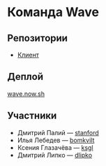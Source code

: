 # Команда Wave

## Репозитории

* [Клиент](https://github.com/frontend-park-mail-ru/2018_2_Wave)

## Деплой

[wave.now.sh](https://wave.now.sh)

## Участники

* Дмитрий Палий &mdash; [stanford](https://github.com/stanf0rd)
* Илья Лебедев &mdash; [bomkvilt](https://github.com/bomkvilt)
* Ксения Глазачёва &mdash; [ksgl](https://github.com/ksgl)
* Дмитрий Липко &mdash; [dlipko](https://github.com/dlipko)
